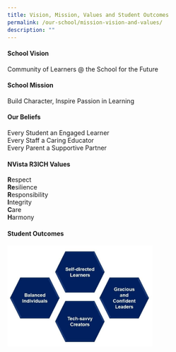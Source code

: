 ```yaml
---
title: Vision, Mission, Values and Student Outcomes
permalink: /our-school/mission-vision-and-values/
description: ""
---
```

#### School Vision
Community of Learners @ the School for the Future

#### School Mission
Build Character, Inspire Passion in Learning

#### Our Beliefs
Every Student an Engaged Learner <br>
Every Staff a Caring Educator <br>
Every Parent a Supportive Partner <br>

#### NVista R3ICH Values
**R**espect<br>
**Re**silience<br>
**R**esponsibility<br>
**I**ntegrity<br>
**C**are<br>
**H**armony

#### Student Outcomes

<img src="/images/Student_Outcomes.jpg" 
     style="width:65%" align = left>